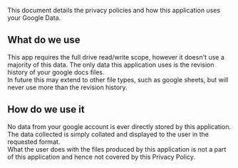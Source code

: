 This document details the privacy policies and how this application uses your Google Data.

## What do we use
This app requires the full drive read/write scope, however it doesn't use a majority of this data. The only data this application uses is the revision history of your google docs files.  
In future this may extend to other file types, such as google sheets, but will never use more than the revision history.

## How do we use it
No data from your google account is ever directly stored by this application. The data collected is simply collated and displayed to the user in the requested format.  
What the user does with the files produced by this application is not a part of this application and hence not covered by this Privacy Policy.
